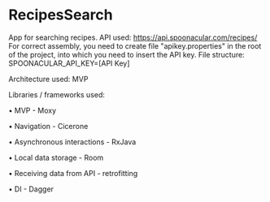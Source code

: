 # RecipesSearch

App for searching recipes.
API used: https://api.spoonacular.com/recipes/
For correct assembly, you need to create file "apikey.properties" in the root of the project, into which you need to insert the API key. File structure:
SPOONACULAR_API_KEY=[API Key]

Architecture used: MVP

Libraries / frameworks used:

• MVP - Moxy

• Navigation - Cicerone

• Asynchronous interactions - RxJava

• Local data storage - Room

• Receiving data from API - retrofitting

• DI - Dagger 
